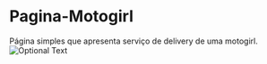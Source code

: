 # Pagina-Motogirl
 Página simples que apresenta serviço de delivery de uma motogirl.
 ![Optional Text](/main/myfolder/img.png)
